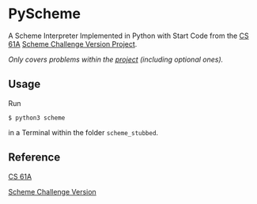 # PyScheme
A Scheme Interpreter Implemented in Python with Start Code from the [CS 61A](https://cs61a.org/) [Scheme Challenge Version Project](https://cs61a.org/proj/scheme_stubbed/).

_Only covers problems within the [project](https://cs61a.org/proj/scheme_stubbed/) (including optional ones)._

## Usage
Run
```
$ python3 scheme
```
in a Terminal within the folder ```scheme_stubbed```.

## Reference
[CS 61A](https://cs61a.org/)

[Scheme Challenge Version](https://cs61a.org/proj/scheme_stubbed/)
